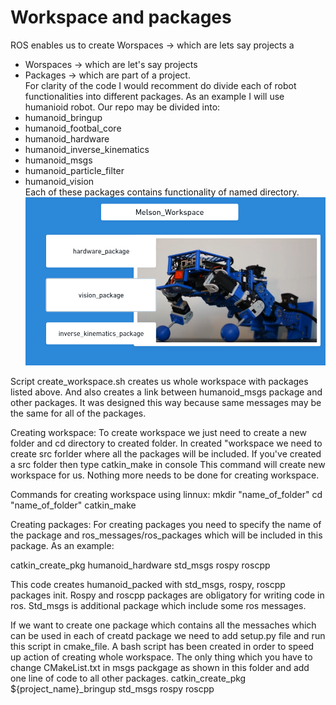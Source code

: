 # Workspace and packages
ROS enables us to create Worspaces -> which are lets say projects a
- Worspaces -> which are let's say projects
- Packages -> which are part of a project.  
For clarity of the code I would recomment do divide each of robot functionalities into different packages.
As an example I will use humanioid robot. Our repo may be divided into:
- humanoid_bringup
- humanoid_footbal_core
- humanoid_hardware
- humanoid_inverse_kinematics
- humanoid_msgs
- humanoid_particle_filter
- humanoid_vision  
Each of these packages contains functionality of named directory.
![img.png](img.png)
  
Script create_workspace.sh creates us whole workspace with packages listed above. And also creates a link between
humanoid_msgs package and other packages. It was designed this way because same messages may be the same for all of the packages.

Creating workspace:
To create workspace we just need to create a new folder and cd directory to created folder. In created "workspace we need to create src forlder where all the packages will be included. If you've created a src folder then type catkin_make in console
This command will create new workspace for us. Nothing more needs to be done for creating workspace. 

Commands for creating workspace using linnux:
mkdir "name_of_folder"
cd "name_of_folder"
catkin_make

Creating packages:
For creating packages you need to specify the name of the package and ros_messages/ros_packages which will be included in this package.
As an example:

catkin_create_pkg humanoid_hardware std_msgs rospy roscpp

This code creates humanoid_packed with std_msgs, rospy, roscpp packages init. Rospy and roscpp packages are obligatory for writing code in ros. Std_msgs is additional package which include some ros messages.

If we want to create one package which contains all the messaches which can be used in each of creatd package we need to add setup.py file and run this script in cmake_file.
A bash script has been created in order to speed up action of creating whole workspace. The only thing which you have to change CMakeList.txt in msgs packgage as shown in this folder and add one line of code to all other packages.
catkin_create_pkg ${project_name}_bringup std_msgs rospy roscpp